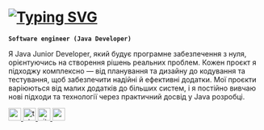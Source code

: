 # <a href="https://git.io/typing-svg"><img src="https://readme-typing-svg.herokuapp.com?font=Roboto&weight=600&size=30&duration=4000&pause=1000&color=FFFFFF&background=FF00BE00&vCenter=true&width=475&lines=%E2%9B%84%EF%B8%8F+Adrian+Tegza" alt="Typing SVG" /></a>

**`Software engineer (Java Developer)`**

Я Java Junior Developer, який будує програмне забезпечення з нуля, орієнтуючись на створення рішень реальних проблем. Кожен проєкт я підходжу комплексно — від планування та дизайну до кодування та тестування, щоб забезпечити надійні й ефективні додатки. Мої проєкти варіюються від малих додатків до більших систем, і я постійно вивчаю нові підходи та технології через практичний досвід у Java розробці.

<a href="mailto:adriantegzza@gmail.com" target="_blank">
  <img src="https://img.shields.io/static/v1?message=Email&logo=gmail&label=&color=FF5733&logoColor=white&style=for-the-badge" height="25" alt="email logo" />
</a>
<a href="https://t.me/Adrian_085" target="_blank">
  <img src="https://img.shields.io/static/v1?message=Telegram&logo=telegram&label=&color=2CA5E0&logoColor=white&style=for-the-badge" height="25" alt="telegram logo" />
</a>
<a href="https://github.com/your_username?tab=repositories" target="_blank">
  <img src="https://img.shields.io/static/v1?message=GitHub+Repositories&logo=github&label=&color=181717&logoColor=white&style=for-the-badge" height="25" alt="github repositories logo" />
</a>
<a href="https://www.codewars.com/users/Adretanoo" target="_blank">
  <img src="https://img.shields.io/static/v1?message=Codewars&logo=codewars&label=&color=9B2D20&logoColor=white&style=for-the-badge" height="25" alt="codewars logo" />
</a>

